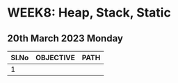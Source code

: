 # WEEK8: Heap, Stack, Static

## 20th March 2023 Monday

| Sl.No | OBJECTIVE | PATH    |
| ----- | --------- | ------- |
| 1     |           | [ ](./) |
